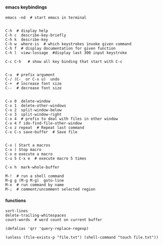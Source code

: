 ####  emacs keybindings

    emacs -nd  # start emacs in terminal


    C-h  # display help
    C-h c  describe-key-briefly
    C-h k  describe-key
    C-h w  where-is  # which keystrokes invoke given command
    C-h f  # display documentation for given function
    C-h l  view-lossage  #display last 300 input keystroke

    C-c C-h   # show all key binding that start with C-c


    C-u  # prefix argument
    C-/ (C-_ or C-x u)  undo
    C-+  # increase font size
    C--  # decrease font size


    C-x 0  delete-window
    C-x 1  delete-other-windows
    C-x 2  split-window-below
    C-x 3  split-window-right
    C-x 4  # prefix to deal with files in other window
    C-x 4 f ido-find-file-other-window
    C-x z repeat  # Repeat last command
    C-x C-s save-buffer  # Save file


    C-x ( Start a macros
    C-x ) Stop macro
    C-x e execute a macro
    C-u 5 C-x e  # execute macro 5 times

    C-x h  mark-whole-buffer

    M-!  # run a shell command
    M-g g (M-g M-g)  goto-line
    M-x  # run command by name
    M-;  # comment/uncomment selected region


#### functions

    sort-lines
    delete-trailing-whitespaces
    count-words  # word count on current buffer

    (defalias 'qrr 'query-replace-regexp)

    (unless (file-exists-p "file.txt") (shell-command "touch file.txt"))
